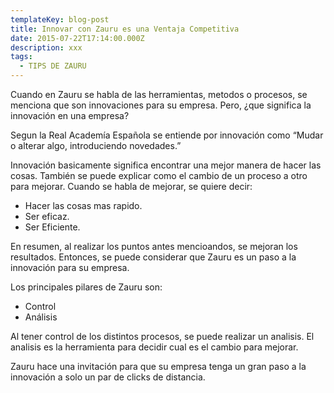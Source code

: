 ```yaml
---
templateKey: blog-post
title: Innovar con Zauru es una Ventaja Competitiva
date: 2015-07-22T17:14:00.000Z
description: xxx
tags:
  - TIPS DE ZAURU
---
```

Cuando en Zauru se habla de las herramientas, metodos o procesos, se menciona que son innovaciones para su empresa. Pero, ¿que significa la innovación en una empresa?



Segun la Real Academía Española se entiende por innovación como “Mudar o alterar algo, introduciendo novedades.”



Innovación basicamente significa encontrar una mejor manera de hacer las cosas. También se puede explicar como el cambio de un proceso a otro para mejorar.  Cuando se habla de mejorar, se quiere decir:



* Hacer las cosas mas rapido.
* Ser eficaz.
* Ser Eficiente.

En resumen, al realizar los puntos antes mencioandos, se mejoran los resultados.  Entonces, se puede considerar que Zauru es un paso a la innovación para su empresa.



Los principales pilares de Zauru son:



* Control
* Análisis

Al tener control de los distintos procesos, se puede realizar un analisis. El analisis es la herramienta para decidir cual es el cambio para mejorar.



Zauru hace una invitación para que su empresa tenga un gran paso a la innovación a solo un par de clicks de distancia.
